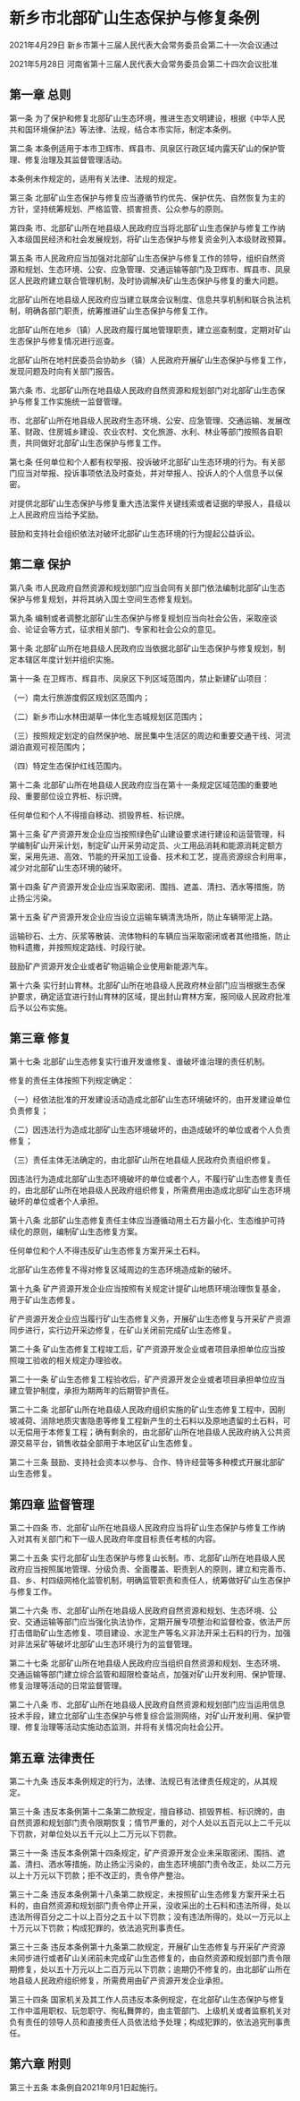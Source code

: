 # 新乡市北部矿山生态保护与修复条例

2021年4月29日 新乡市第十三届人民代表大会常务委员会第二十一次会议通过

2021年5月28日 河南省第十三届人民代表大会常务委员会第二十四次会议批准

<!-- INFO END -->

## 第一章  总则

第一条 为了保护和修复北部矿山生态环境，推进生态文明建设，根据《中华人民共和国环境保护法》等法律、法规，结合本市实际，制定本条例。

第二条 本条例适用于本市卫辉市、辉县市、凤泉区行政区域内露天矿山的保护管理、修复治理及其监督管理活动。

本条例未作规定的，适用有关法律、法规的规定。

第三条 北部矿山生态保护与修复应当遵循节约优先、保护优先、自然恢复为主的方针，坚持统筹规划、严格监管、损害担责、公众参与的原则。

第四条 市、北部矿山所在地县级人民政府应当将北部矿山生态保护与修复工作纳入本级国民经济和社会发展规划，将矿山生态保护与修复资金列入本级财政预算。

第五条 市人民政府应当加强对北部矿山生态保护与修复工作的领导，组织自然资源和规划、生态环境、公安、应急管理、交通运输等部门及卫辉市、辉县市、凤泉区人民政府建立联合管理机制，及时协调解决矿山生态保护与修复的重大问题。

北部矿山所在地县级人民政府应当建立联席会议制度、信息共享机制和联合执法机制，明确各部门职责，统筹推进矿山生态保护与修复工作。

北部矿山所在地乡（镇）人民政府履行属地管理职责，建立巡查制度，定期对矿山生态保护与修复情况进行巡查。

北部矿山所在地村民委员会协助乡（镇）人民政府开展矿山生态保护与修复工作，发现问题及时向有关部门报告。

第六条 市、北部矿山所在地县级人民政府自然资源和规划部门对北部矿山生态保护与修复工作实施统一监督管理。

市、北部矿山所在地县级人民政府生态环境、公安、应急管理、交通运输、发展改革、财政、住房城乡建设、农业农村、文化旅游、水利、林业等部门按照各自职责，共同做好北部矿山生态保护与修复工作。

第七条 任何单位和个人都有权举报、投诉破坏北部矿山生态环境的行为。有关部门应当对举报、投诉事项依法及时查处，并对举报人、投诉人的个人信息予以保密。

对提供北部矿山生态保护与修复重大违法案件关键线索或者证据的举报人，县级以上人民政府应当给予奖励。

鼓励和支持社会组织依法对破坏北部矿山生态环境的行为提起公益诉讼。

## 第二章  保护

第八条 市人民政府自然资源和规划部门应当会同有关部门依法编制北部矿山生态保护与修复规划，并将其纳入国土空间生态修复规划。

第九条 编制或者调整北部矿山生态保护与修复规划应当向社会公告，采取座谈会、论证会等方式，征求相关部门、专家和社会公众的意见。

第十条 北部矿山所在地县级人民政府应当依据北部矿山生态保护与修复规划，制定本辖区年度计划并组织实施。

第十一条 在卫辉市、辉县市、凤泉区下列区域范围内，禁止新建矿山项目：

（一）南太行旅游度假区规划区范围内；

（二）新乡市山水林田湖草一体化生态城规划区范围内；

（三）按照规定划定的自然保护地、居民集中生活区的周边和重要交通干线、河流湖泊直观可视范围内；

（四）特定生态保护红线范围内。

第十二条 北部矿山所在地县级人民政府应当在第十一条规定区域范围的重要地段、重要部位设立界桩、标识牌。

任何单位和个人不得擅自移动、损毁界桩、标识牌。

第十三条 矿产资源开发企业应当按照绿色矿山建设要求进行建设和运营管理，科学编制矿山开采计划，制定矿山开采劳动定员、火工用品消耗和能源消耗定额方案，采用先进、高效、节能的开采加工设备、技术和工艺，提高资源综合利用率，减少对北部矿山生态环境的破坏。

第十四条 矿产资源开发企业应当采取密闭、围挡、遮盖、清扫、洒水等措施，防止扬尘污染。

第十五条 矿产资源开发企业应当设立运输车辆清洗场所，防止车辆带泥上路。

运输砂石、土方、灰浆等散装、流体物料的车辆应当采取密闭或者其他措施，防止物料遗撒，并按照规定路线、时段行驶。

鼓励矿产资源开发企业或者矿物运输企业使用新能源汽车。

第十六条 实行封山育林。北部矿山所在地县级人民政府林业部门应当根据生态保护要求，确定适宜进行封山育林的区域，提出封山育林方案，报同级人民政府批准后予以公布实施。

## 第三章  修复

第十七条 北部矿山生态修复实行谁开发谁修复、谁破坏谁治理的责任机制。

修复的责任主体按照下列规定确定：

（一）经依法批准的开发建设活动造成北部矿山生态环境破坏的，由开发建设单位负责修复；

（二）因违法行为造成北部矿山生态环境破坏的，由造成破坏的单位或者个人负责修复；

（三）责任主体无法确定的，由北部矿山所在地县级人民政府负责组织修复。

因违法行为造成北部矿山生态环境破坏的单位或者个人，不履行矿山生态修复责任的，由北部矿山所在地县级人民政府组织修复，所需费用由造成北部矿山生态环境破坏的单位或者个人承担。

第十八条 北部矿山生态修复责任主体应当遵循动用土石方最小化、生态维护可持续化的原则，编制矿山生态修复方案。

任何单位和个人不得违反矿山生态修复方案开采土石料。

北部矿山生态修复不得对修复区域周边的生态环境造成新的破坏。

第十九条 矿产资源开发企业应当按照有关规定计提矿山地质环境治理恢复基金，用于矿山生态修复。

矿产资源开发企业应当履行矿山生态修复义务，开展矿山生态修复与开采矿产资源同步进行，实行边开采边修复，在矿山关闭前完成矿山生态修复。

第二十条 矿山生态修复工程竣工后，矿产资源开发企业或者项目承担单位应当按照竣工验收的相关规定办理验收。

第二十一条 矿山生态修复工程验收后，矿产资源开发企业或者项目承担单位应当建立管护制度，承担为期两年的后期管护责任。

第二十二条 北部矿山所在地县级人民政府组织实施的矿山生态修复工程中，因削坡减荷、消除地质灾害隐患等修复工程新产生的土石料以及原地遗留的土石料，可以无偿用于本修复工程；确有剩余的，由北部矿山所在地县级人民政府纳入公共资源交易平台，销售收益全部用于本地区矿山生态修复。

第二十三条 鼓励、支持社会资本以参与、合作、特许经营等多种模式开展北部矿山生态修复。

## 第四章  监督管理

第二十四条 市、北部矿山所在地县级人民政府应当将矿山生态保护与修复工作纳入对其有关部门和下一级人民政府年度目标责任考核的内容。

第二十五条 实行北部矿山生态保护与修复山长制。市、北部矿山所在地县级人民政府应当按照属地管理、分级负责、全面覆盖、职责到人的原则，建立和完善市、县、乡、村四级网格化监管机制，明确监管职责和责任人，统筹做好矿山生态保护与修复工作。

第二十六条 市、北部矿山所在地县级人民政府自然资源和规划、生态环境、公安、交通运输等部门应当强化执法协作，定期开展专项整治和监督检查，依法严厉打击借助矿山生态修复、项目建设、水泥生产等名义非法开采土石料的行为，加强对非法采矿等破坏北部矿山生态环境行为的监督管理。

第二十七条 北部矿山所在地县级人民政府应当组织自然资源和规划、生态环境、交通运输等部门建立综合监管和超限检查站点，加强对矿山开发利用、保护管理、修复治理等活动的日常监督管理。

第二十八条 市、北部矿山所在地县级人民政府自然资源和规划部门应当运用信息技术手段，建立北部矿山生态保护与修复综合监测网络，对矿山开发利用、保护管理、修复治理等活动实施动态监测，并将有关情况向社会公开。

## 第五章  法律责任

第二十九条 违反本条例规定的行为，法律、法规已有法律责任规定的，从其规定。

第三十条 违反本条例第十二条第二款规定，擅自移动、损毁界桩、标识牌的，由自然资源和规划部门责令限期恢复；情节严重的，对个人处以五百元以上二千元以下罚款，对单位处以五千元以上二万元以下罚款。

第三十一条 违反本条例第十四条规定，矿产资源开发企业未采取密闭、围挡、遮盖、清扫、洒水等措施，防止扬尘污染的，由生态环境部门责令改正，处以二万元以上十万元以下罚款；拒不改正的，责令停产整治。

第三十二条 违反本条例第十八条第二款规定，未按照矿山生态修复方案开采土石料的，由自然资源和规划部门责令停止开采，没收采出的土石料和违法所得，处以违法所得百分之二十以上百分之五十以下罚款；没有违法所得的，处以一万元以上十万元以下罚款；构成犯罪的，依法追究刑事责任。

第三十三条 违反本条例第十九条第二款规定，开展矿山生态修复与开采矿产资源未同步进行或者矿山关闭前未完成矿山生态修复的，由自然资源和规划部门责令限期修复，处以五十万元以上二百万元以下罚款；逾期仍不修复的，由北部矿山所在地县级人民政府组织修复，所需费用由矿产资源开发企业承担。

第三十四条 国家机关及其工作人员违反本条例规定，在北部矿山生态保护与修复工作中滥用职权、玩忽职守、徇私舞弊的，由主管部门、上级机关或者监察机关对负有责任的领导人员和直接责任人员依法给予处理；构成犯罪的，依法追究刑事责任。

## 第六章  附则

第三十五条 本条例自2021年9月1日起施行。

